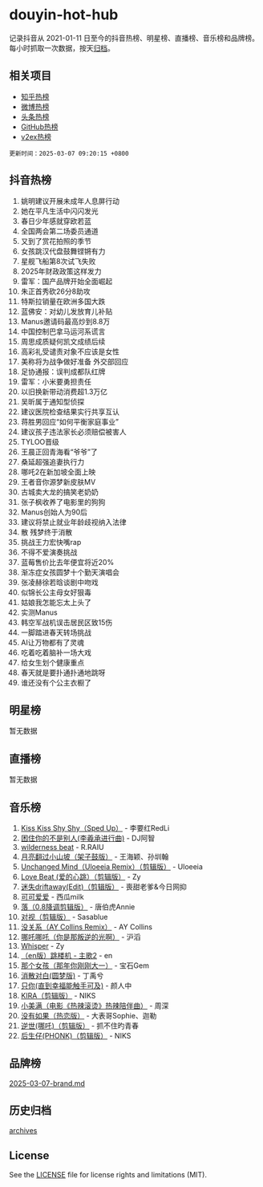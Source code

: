 # douyin-hot-hub

记录抖音从 2021-01-11 日至今的抖音热榜、明星榜、直播榜、音乐榜和品牌榜。每小时抓取一次数据，按天[归档](archives)。

## 相关项目

- [知乎热榜](https://github.com/lonnyzhang423/zhihu-hot-hub)
- [微博热榜](https://github.com/lonnyzhang423/weibo-hot-hub)
- [头条热榜](https://github.com/lonnyzhang423/toutiao-hot-hub)
- [GitHub热榜](https://github.com/lonnyzhang423/github-hot-hub)
- [v2ex热榜](https://github.com/lonnyzhang423/v2ex-hot-hub)


`更新时间：2025-03-07 09:20:15 +0800`

## 抖音热榜

1. 姚明建议开展未成年人息屏行动
1. 她在平凡生活中闪闪发光
1. 春日少年感就穿欧若蓝
1. 全国两会第二场委员通道
1. 又到了赏花拍照的季节
1. 女孩跳汉代盘鼓舞铿锵有力
1. 星舰飞船第8次试飞失败
1. 2025年财政政策这样发力
1. 雷军：国产品牌开始全面崛起
1. 朱正首秀砍26分8助攻
1. 特斯拉销量在欧洲多国大跌
1. 蓝佛安：对幼儿发放育儿补贴
1. Manus邀请码最高炒到8.8万
1. 中国控制巴拿马运河系谎言
1. 周思成质疑何凯文成绩后续
1. 高彩礼受谴责对象不应该是女性
1. 美称将为战争做好准备 外交部回应
1. 足协通报：误判成都队红牌
1. 雷军：小米要勇担责任
1. 以旧换新带动消费超1.3万亿
1. 吴昕属于通知型侦探
1. 建议医院检查结果实行共享互认
1. 蒋胜男回应“如何平衡家庭事业”
1. 建议孩子违法家长必须赔偿被害人
1. TYLOO晋级
1. 王晨正回青海看“爷爷”了
1. 桑延超强追妻执行力
1. 哪吒2在新加坡全面上映
1. 王者音你源梦新皮肤MV
1. 古城卖大龙的搞笑老奶奶
1. 张子枫收养了电影里的狗狗
1. Manus创始人为90后
1. 建议将禁止就业年龄歧视纳入法律
1. 散 残梦终于消散
1. 挑战王力宏快嘴rap
1. 不得不爱演奏挑战
1. 蓝莓售价比去年便宜将近20%
1. 渐冻症女孩圆梦十个勤天演唱会
1. 张凌赫徐若晗谈剧中吻戏
1. 似锦长公主母女好狠毒
1. 姑娘我怎能忘太上头了
1. 实测Manus
1. 韩空军战机误击居民区致15伤
1. 一脚踏进春天转场挑战
1. AI让万物都有了灵魂
1. 吃着吃着脑补一场大戏
1. 给女生划个健康重点
1. 春天就是要扑通扑通地跳呀
1. 谁还没有个公主衣橱了

## 明星榜

暂无数据

## 直播榜

暂无数据

## 音乐榜

1. [Kiss Kiss Shy Shy（Sped Up）](https://sf3-cdn-tos.douyinstatic.com/obj/tos-cn-ve-2774/oYpXDAeGgQK0zfPaji7iKUixpCXFGILeLGmvYA) - 李要红RedLi
1. [困住你的不是别人(李羲承进行曲)](https://sf3-cdn-tos.douyinstatic.com/obj/tos-cn-ve-2774/okWrrVL1iQGZbfHVeCPAe7IaerYfM2jEQi5mNI) - DJ阿智
1. [wilderness beat](https://sf3-cdn-tos.douyinstatic.com/obj/tos-cn-ve-2774/o0oBmODSFCpfFdLRGzAAFC2ah9AIMEQfAOueVE) - R.RAIU
1. [月亮翻过小山坡（架子鼓版）](https://sf5-hl-cdn-tos.douyinstatic.com/obj/tos-cn-ve-2774/oMNeN2LYSVP6MMtoAQFGfeQDeftQqYPEErIl8Y) - 王海颖、孙圳翰
1. [Unchanged Mind（Uloeeia Remix）（剪辑版）](https://sf3-cdn-tos.douyinstatic.com/obj/tos-cn-ve-2774/oIHYu1YfsziJqmggAqBsXOiiI2Y1QB6I61RsMW) - Uloeeia
1. [Love Beat  (爱的心跳）（剪辑版）](https://sf3-cdn-tos.douyinstatic.com/obj/tos-cn-ve-2774/oUlARwvEINIisZ9nCnKMZiYFGfCCYLtDADDBge) - Zy
1. [迷失driftaway(Edit)（剪辑版）](https://sf5-hl-cdn-tos.douyinstatic.com/obj/tos-cn-ve-2774/ogaa1xGNeFO6FCaMgO8PzzAceEI4fBLDMi15H3) - 喪甜老爹&今日网抑
1. [可可爱爱](https://sf3-cdn-tos.douyinstatic.com/obj/tos-cn-ve-2774/0deb1e75aea643b9927ba26aaafa29dd) - 西瓜milk
1. [落（0.8降调剪辑版）](https://sf3-cdn-tos.douyinstatic.com/obj/tos-cn-ve-2774/ociN0WUv3APijBYr6DUmAHmdkZ5MjM6gIF3iA) - 唐伯虎Annie
1. [对视（剪辑版）](https://sf3-cdn-tos.douyinstatic.com/obj/tos-cn-ve-2774/ogKtIhiB0WfAa18F9z3uWODMtZi2ysB1VuAIsQ) - Sasablue
1. [没关系（AY Collins Remix）](https://sf5-hl-cdn-tos.douyinstatic.com/obj/tos-cn-ve-2774/oIBbI5Ghw4zdUCQMJrDEFaAQilZP3EIDSi7MW) - AY Collins
1. [哪吒哪吒（你是那叛逆的光啊）](https://sf3-cdn-tos.douyinstatic.com/obj/tos-cn-ve-2774/oUkQCgCDnBanFehFEFQDxCQntAOIfp9gyZYFVo) - 沪滔
1. [Whisper](https://sf3-cdn-tos.douyinstatic.com/obj/tos-cn-ve-2774/oEeYKDxIDCFuArkftgkGqCnG7xZtRC2rEMKBQi) - Zy
1. [（en版）跳楼机 - 主歌2](https://sf3-cdn-tos.douyinstatic.com/obj/tos-cn-ve-2774/oklN6GvgQ2L8DpPeaAGf1gPeyKzjXFwHIwoCZv) - en
1. [那个女孩（那年你刚刚大一）](https://sf3-cdn-tos.douyinstatic.com/obj/tos-cn-ve-2774/o4IZw7TlivwiBBBMA2rIgWrGNIrjFroh6bPqQ) - 宝石Gem
1. [消散对白(圆梦版)](https://sf3-cdn-tos.douyinstatic.com/obj/tos-cn-ve-2774/og4jB5I5IizzoZVAAAzWgBMAsMDWoArfwBOiFs) - 丁禹兮
1. [只你(直到幸福能触手可及)](https://sf3-cdn-tos.douyinstatic.com/obj/tos-cn-ve-2774/o0lBkRDzFTeaVSUz3ZZSCBVtZ5DIMQGfgmEAuE) - 颜人中
1. [KIRA（剪辑版）](https://sf3-cdn-tos.douyinstatic.com/obj/tos-cn-ve-2774/o0Bq3TvdHqOfzihWrHyABMociuMA3Inwsbx9Wi) - NIKS
1. [小美满（电影《热辣滚烫》热辣陪伴曲）](https://sf3-cdn-tos.douyinstatic.com/obj/tos-cn-ve-2774/o0GAn2lSgfZIDUgtevCGDQYnFg4CwnrBaxbTZL) - 周深
1. [没有如果（热恋版）](https://sf5-hl-cdn-tos.douyinstatic.com/obj/tos-cn-ve-2774/o4iETqbxIThtCXlBeV0DfAhZsbCFGhagYupnMx) - 大表哥Sophie、迦勒
1. [逆世(哪吒)（剪辑版）](https://sf3-cdn-tos.douyinstatic.com/obj/tos-cn-ve-2774/oMIEZAfEogrLnzfDWMBiZKCWuXIUFLtRDsOFWs) - 抓不住旳青春
1. [后生仔(PHONK)（剪辑版）](https://sf3-cdn-tos.douyinstatic.com/obj/tos-cn-ve-2774/o0TzmfumdQAJ1aGG9F5LfTXIYeGcqYKRPAeFdJ) - NIKS

## 品牌榜

[2025-03-07-brand.md](archives/2025-03-07-brand.md)

## 历史归档

[archives](archives)

## License

See the [LICENSE](LICENSE) file for license rights and limitations (MIT).

